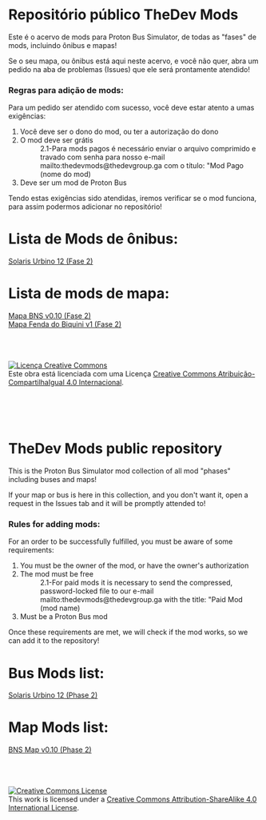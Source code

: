 # Repositório público TheDev Mods

Este é o acervo de mods para Proton Bus Simulator, de todas as "fases" de mods, incluindo ônibus e mapas!

Se o seu mapa, ou ônibus está aqui neste acervo, e você não quer, abra um pedido na aba de problemas (Issues) que ele será prontamente atendido!

<h3>Regras para adição de mods:</h3>

Para um pedido ser atendido com sucesso, você deve estar atento a umas exigências:<br>
<ol><li>Você deve ser o dono do mod, ou ter a autorização do dono<br></li>
<li>O mod deve ser grátis<br></li>
<dd>2.1-Para mods pagos é necessário enviar o arquivo comprimido e travado com senha para nosso e-mail mailto:thedevmods@thedevgroup.ga com o título: "Mod Pago (nome do mod)<br></dd>
<li>Deve ser um mod de Proton Bus<br></li></ol>
Tendo estas exigências sido atendidas, iremos verificar se o mod funciona, para assim podermos adicionar no repositório!

<h1> Lista de Mods de ônibus: </h1>
  <a href="https://www.thedevmods.ga/2020/12/solaris-urbino12-3portas.html">Solaris Urbino 12 (Fase 2)</a><br>
  
  
<h1> Lista de mods de mapa: </h1>
  <a href="https://repo.thedevmods.ga/static/map/MapaBNS/">Mapa BNS v0.10 (Fase 2)</a><br>
  <a href="https://repo.thedevmods.ga/static/map/MapaFendadoBiquini/">Mapa Fenda do Biquini v1 (Fase 2)</a><br>







<p><br><br><br><a rel="license" href="http://creativecommons.org/licenses/by-sa/4.0/"><img alt="Licença Creative Commons" style="border-width:0" src="https://i.creativecommons.org/l/by-sa/4.0/88x31.png" /></a><br />Este obra está licenciada com uma Licença <a rel="license" href="http://creativecommons.org/licenses/by-sa/4.0/">Creative Commons Atribuição-CompartilhaIgual 4.0 Internacional</a>.</p>




# <br><br>TheDev Mods public repository

This is the Proton Bus Simulator mod collection of all mod "phases" including buses and maps!

If your map or bus is here in this collection, and you don't want it, open a request in the Issues tab and it will be promptly attended to!

<h3>Rules for adding mods:</h3>

For an order to be successfully fulfilled, you must be aware of some requirements:<br>
<ol><li>You must be the owner of the mod, or have the owner's authorization<br></li>
<li>The mod must be free<br></li>
<dd>2.1-For paid mods it is necessary to send the compressed, password-locked file to our e-mail mailto:thedevmods@thedevgroup.ga with the title: "Paid Mod (mod name)<br></dd>
<li>Must be a Proton Bus mod<br></li></ol>
Once these requirements are met, we will check if the mod works, so we can add it to the repository!

<h1> Bus Mods list: </h1>
  <a href="https://www.thedevmods.ga/2020/12/solaris-urbino12-3portas.html">Solaris Urbino 12 (Phase 2)</a><br>
  
  
<h1> Map Mods list: </h1>
  <a href="https://www.thedevmods.ga/2020/12/mapabns-2fase.html">BNS Map v0.10 (Phase 2)</a><br>








<p><br><br><br><a rel="license" href="http://creativecommons.org/licenses/by-sa/4.0/"><img alt="Creative Commons License" style="border-width:0" src="https://i.creativecommons.org/l/by-sa/4.0/88x31.png" /></a><br />This work is licensed under a <a rel="license" href="http://creativecommons.org/licenses/by-sa/4.0/">Creative Commons Attribution-ShareAlike 4.0 International License</a>.</p>
